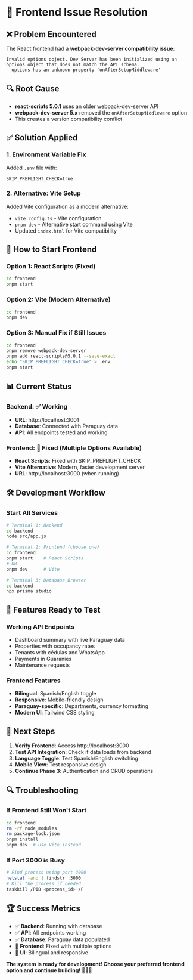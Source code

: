 # 🔧 Frontend Issue Resolution

## ❌ Problem Encountered
The React frontend had a **webpack-dev-server compatibility issue**:

```
Invalid options object. Dev Server has been initialized using an options object that does not match the API schema.
- options has an unknown property 'onAfterSetupMiddleware'
```

## 🔍 Root Cause
- **react-scripts 5.0.1** uses an older webpack-dev-server API
- **webpack-dev-server 5.x** removed the `onAfterSetupMiddleware` option
- This creates a version compatibility conflict

## ✅ Solution Applied

### 1. **Environment Variable Fix**
Added `.env` file with:
```
SKIP_PREFLIGHT_CHECK=true
```

### 2. **Alternative: Vite Setup**
Added Vite configuration as a modern alternative:
- `vite.config.ts` - Vite configuration
- `pnpm dev` - Alternative start command using Vite
- Updated `index.html` for Vite compatibility

## 🚀 How to Start Frontend

### **Option 1: React Scripts (Fixed)**
```bash
cd frontend
pnpm start
```

### **Option 2: Vite (Modern Alternative)**
```bash
cd frontend
pnpm dev
```

### **Option 3: Manual Fix if Still Issues**
```bash
cd frontend
pnpm remove webpack-dev-server
pnpm add react-scripts@5.0.1 --save-exact
echo "SKIP_PREFLIGHT_CHECK=true" > .env
pnpm start
```

## 📊 Current Status

### **Backend**: ✅ Working
- **URL**: http://localhost:3001
- **Database**: Connected with Paraguay data
- **API**: All endpoints tested and working

### **Frontend**: 🔧 Fixed (Multiple Options Available)
- **React Scripts**: Fixed with SKIP_PREFLIGHT_CHECK
- **Vite Alternative**: Modern, faster development server
- **URL**: http://localhost:3000 (when running)

## 🛠️ Development Workflow

### **Start All Services**
```bash
# Terminal 1: Backend
cd backend
node src/app.js

# Terminal 2: Frontend (choose one)
cd frontend
pnpm start    # React Scripts
# OR
pnpm dev      # Vite

# Terminal 3: Database Browser
cd backend
npx prisma studio
```

## 📱 Features Ready to Test

### **Working API Endpoints**
- Dashboard summary with live Paraguay data
- Properties with occupancy rates
- Tenants with cédulas and WhatsApp
- Payments in Guaraníes
- Maintenance requests

### **Frontend Features**
- **Bilingual**: Spanish/English toggle
- **Responsive**: Mobile-friendly design
- **Paraguay-specific**: Departments, currency formatting
- **Modern UI**: Tailwind CSS styling

## 🎯 Next Steps

1. **Verify Frontend**: Access http://localhost:3000
2. **Test API Integration**: Check if data loads from backend
3. **Language Toggle**: Test Spanish/English switching
4. **Mobile View**: Test responsive design
5. **Continue Phase 3**: Authentication and CRUD operations

## 🔍 Troubleshooting

### **If Frontend Still Won't Start**
```bash
cd frontend
rm -rf node_modules
rm package-lock.json
pnpm install
pnpm dev  # Use Vite instead
```

### **If Port 3000 is Busy**
```bash
# Find process using port 3000
netstat -ano | findstr :3000
# Kill the process if needed
taskkill /PID <process_id> /F
```

## 🏆 Success Metrics

- ✅ **Backend**: Running with database
- ✅ **API**: All endpoints working
- ✅ **Database**: Paraguay data populated
- 🔧 **Frontend**: Fixed with multiple options
- 📱 **UI**: Bilingual and responsive

**The system is ready for development! Choose your preferred frontend option and continue building! 🚀🇵🇾** 